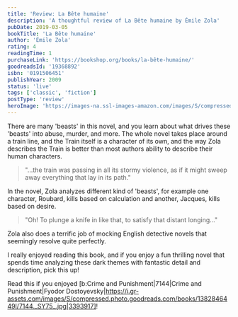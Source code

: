 ```yaml
---
title: 'Review: La Bête humaine'
description: 'A thoughtful review of La Bête humaine by Émile Zola'
pubDate: 2019-03-05
bookTitle: 'La Bête humaine'
author: 'Émile Zola'
rating: 4
readingTime: 1
purchaseLink: 'https://bookshop.org/books/la-bête-humaine/'
goodreadsId: '19368892'
isbn: '0191506451'
publishYear: 2009
status: 'live'
tags: ['classic', 'fiction']
postType: 'review'
heroImage: 'https://images-na.ssl-images-amazon.com/images/S/compressed.photo.goodreads.com/books/1327185344i/28417.jpg'
---
```


There are many 'beasts' in this novel, and you learn about what drives these 'beasts' into abuse, murder, and more. The whole novel takes place around a train line, and the Train itself is a character of its own, and the way Zola describes the Train is better than most authors ability to describe their human characters.

>  "...the train was passing in all its stormy violence, as if it might sweep away everything that lay in its path."

In the novel, Zola analyzes different kind of 'beasts', for example one character, Roubard, kills based on calculation and another, Jacques, kills based on desire.

> "Oh! To plunge a knife in like that, to satisfy that distant longing..."

Zola also does a terrific job of mocking English detective novels that seemingly resolve quite perfectly. 

I really enjoyed reading this book, and if you enjoy a fun thrilling novel that spends time analyzing these dark themes with fantastic detail and description, pick this up!

Read this if you enjoyed [b:Crime and Punishment|7144|Crime and Punishment|Fyodor Dostoyevsky|https://i.gr-assets.com/images/S/compressed.photo.goodreads.com/books/1382846449l/7144._SY75_.jpg|3393917]!
